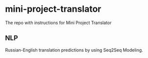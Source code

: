 # mini-project-translator
The repo with instructions for Mini Project Translator


## NLP

Russian-English translation predictions by using Seq2Seq Modeling.

